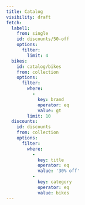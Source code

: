 ```yaml
---
title: Catalog
visibility: draft
fetch:
  label1:
    from: single
    id: discounts/50-off
    options:
      filter:
        limit: 4
  bikes:
    id: catalog/bikes
    from: collection
    options:
      filter:
        where:
          -
            key: brand
            operator: eq
            value: gt
        limit: 10
  discounts:
    id: discounts
    from: collection
    options:
      filter:
        where:
          -
            key: title
            operator: eq
            value: '30% off'
          -
            key: category
            operator: eq
            value: bikes
---
```

